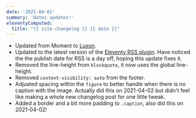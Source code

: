 ```yaml
---
date: '2021-04-01'
summary: 'Dates updates!'
eleventyComputed:
  title: "{{ site.changelog }} {{ date }}"
---
```


* Updated from Moment to [Luxon](https://moment.github.io/luxon/).
* Updated to the latest version of the [Eleventy RSS plugin](https://www.11ty.dev/docs/plugins/rss/). Have noticed the the publish date for RSS is a day off, hoping this update fixes it.
* Removed the line-height from <code>blockquote</code>, it now uses the global line-height.
* Removed <code>content-visibility: auto</code> from the footer.
* Adjusted spacing within the <code>figure</code> to better handle when there is no caption with the image. Actually did this on 2021-04-02 but didn't feel like making a whole new changelog post for one little tweak.
* Added a border and a bit more padding to <code>.caption</code>, also did this on 2021-04-02!

